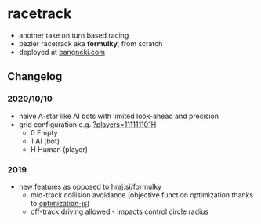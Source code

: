 # racetrack
* another take on turn based racing
* bezier racetrack aka **formulky**, from scratch
* deployed at [bangneki.com](https://bangneki.com/)

## Changelog

### 2020/10/10
* naive A-star like AI bots with limited look-ahead and precision
* grid configuration e.g. [?players=111111101H](https://bangneki.com/?players=111111101H)
  * 0 Empty
  * 1 AI (bot)
  * H Human (player)

### 2019
* new features as opposed to [hraj.si/formulky](https://hraj.si/formulky)
  * mid-track collision avoidance (objective function optimization thanks to [optimization-js](https://github.com/optimization-js/optimization-js#readme))
  * off-track driving allowed - impacts control circle radius
